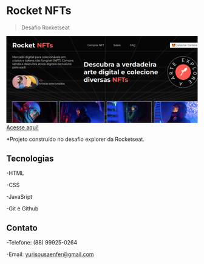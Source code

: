 # Rocket NFTs
> Desafio Roxketseat

![preview](./assets/rocket.png)
[Acesse aqui!](https://yuri2544.github.io/rocket_nfts/)


*Projeto construído no desafio explorer da Rocketseat.

## Tecnologias


-HTML

-CSS

-JavaSript

-Git e Github

## Contato
-Telefone: (88) 99925-0264

-Email: yurisousaenfer@gmail.com
